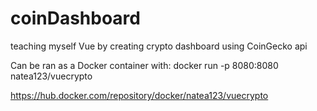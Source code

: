 # coinDashboard
teaching myself Vue by creating crypto dashboard using CoinGecko api

Can be ran as a Docker container with:
docker run -p 8080:8080 natea123/vuecrypto

https://hub.docker.com/repository/docker/natea123/vuecrypto

